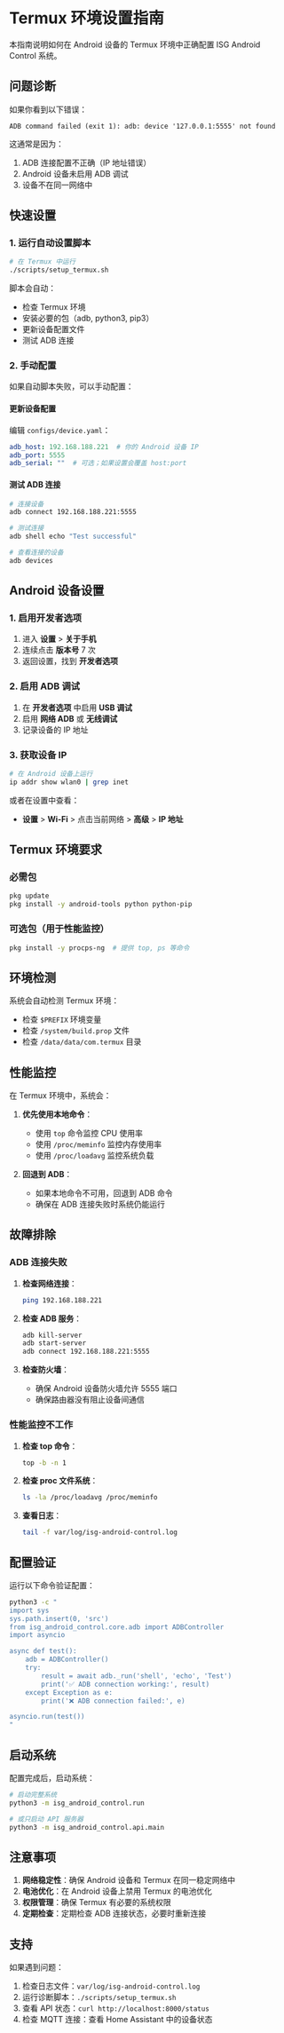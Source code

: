 # Termux 环境设置指南

本指南说明如何在 Android 设备的 Termux 环境中正确配置 ISG Android Control 系统。

## 问题诊断

如果你看到以下错误：
```
ADB command failed (exit 1): adb: device '127.0.0.1:5555' not found
```

这通常是因为：
1. ADB 连接配置不正确（IP 地址错误）
2. Android 设备未启用 ADB 调试
3. 设备不在同一网络中

## 快速设置

### 1. 运行自动设置脚本

```bash
# 在 Termux 中运行
./scripts/setup_termux.sh
```

脚本会自动：
- 检查 Termux 环境
- 安装必要的包（adb, python3, pip3）
- 更新设备配置文件
- 测试 ADB 连接

### 2. 手动配置

如果自动脚本失败，可以手动配置：

#### 更新设备配置

编辑 `configs/device.yaml`：
```yaml
adb_host: 192.168.188.221  # 你的 Android 设备 IP
adb_port: 5555
adb_serial: ""  # 可选；如果设置会覆盖 host:port
```

#### 测试 ADB 连接

```bash
# 连接设备
adb connect 192.168.188.221:5555

# 测试连接
adb shell echo "Test successful"

# 查看连接的设备
adb devices
```

## Android 设备设置

### 1. 启用开发者选项

1. 进入 **设置** > **关于手机**
2. 连续点击 **版本号** 7 次
3. 返回设置，找到 **开发者选项**

### 2. 启用 ADB 调试

1. 在 **开发者选项** 中启用 **USB 调试**
2. 启用 **网络 ADB** 或 **无线调试**
3. 记录设备的 IP 地址

### 3. 获取设备 IP

```bash
# 在 Android 设备上运行
ip addr show wlan0 | grep inet
```

或者在设置中查看：
- **设置** > **Wi-Fi** > 点击当前网络 > **高级** > **IP 地址**

## Termux 环境要求

### 必需包

```bash
pkg update
pkg install -y android-tools python python-pip
```

### 可选包（用于性能监控）

```bash
pkg install -y procps-ng  # 提供 top, ps 等命令
```

## 环境检测

系统会自动检测 Termux 环境：

- 检查 `$PREFIX` 环境变量
- 检查 `/system/build.prop` 文件
- 检查 `/data/data/com.termux` 目录

## 性能监控

在 Termux 环境中，系统会：

1. **优先使用本地命令**：
   - 使用 `top` 命令监控 CPU 使用率
   - 使用 `/proc/meminfo` 监控内存使用率
   - 使用 `/proc/loadavg` 监控系统负载

2. **回退到 ADB**：
   - 如果本地命令不可用，回退到 ADB 命令
   - 确保在 ADB 连接失败时系统仍能运行

## 故障排除

### ADB 连接失败

1. **检查网络连接**：
   ```bash
   ping 192.168.188.221
   ```

2. **检查 ADB 服务**：
   ```bash
   adb kill-server
   adb start-server
   adb connect 192.168.188.221:5555
   ```

3. **检查防火墙**：
   - 确保 Android 设备防火墙允许 5555 端口
   - 确保路由器没有阻止设备间通信

### 性能监控不工作

1. **检查 top 命令**：
   ```bash
   top -b -n 1
   ```

2. **检查 proc 文件系统**：
   ```bash
   ls -la /proc/loadavg /proc/meminfo
   ```

3. **查看日志**：
   ```bash
   tail -f var/log/isg-android-control.log
   ```

## 配置验证

运行以下命令验证配置：

```bash
python3 -c "
import sys
sys.path.insert(0, 'src')
from isg_android_control.core.adb import ADBController
import asyncio

async def test():
    adb = ADBController()
    try:
        result = await adb._run('shell', 'echo', 'Test')
        print('✅ ADB connection working:', result)
    except Exception as e:
        print('❌ ADB connection failed:', e)

asyncio.run(test())
"
```

## 启动系统

配置完成后，启动系统：

```bash
# 启动完整系统
python3 -m isg_android_control.run

# 或只启动 API 服务器
python3 -m isg_android_control.api.main
```

## 注意事项

1. **网络稳定性**：确保 Android 设备和 Termux 在同一稳定网络中
2. **电池优化**：在 Android 设备上禁用 Termux 的电池优化
3. **权限管理**：确保 Termux 有必要的系统权限
4. **定期检查**：定期检查 ADB 连接状态，必要时重新连接

## 支持

如果遇到问题：

1. 检查日志文件：`var/log/isg-android-control.log`
2. 运行诊断脚本：`./scripts/setup_termux.sh`
3. 查看 API 状态：`curl http://localhost:8000/status`
4. 检查 MQTT 连接：查看 Home Assistant 中的设备状态
